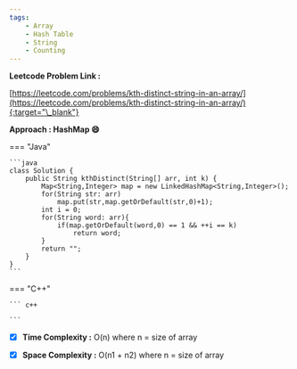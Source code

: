 ```yaml
---
tags:
    - Array
    - Hash Table
    - String
    - Counting
---
```


**Leetcode Problem Link :**

[https://leetcode.com/problems/kth-distinct-string-in-an-array/](https://leetcode.com/problems/kth-distinct-string-in-an-array/){:target="\_blank"}

**Approach : HashMap :smile:**

=== "Java"

    ```java
    class Solution {
        public String kthDistinct(String[] arr, int k) {
            Map<String,Integer> map = new LinkedHashMap<String,Integer>();
            for(String str: arr)
                map.put(str,map.getOrDefault(str,0)+1);
            int i = 0;
            for(String word: arr){
                if(map.getOrDefault(word,0) == 1 && ++i == k)
                    return word;
            }
            return "";
        }
    }
    ```

=== "C++"

    ``` c++

    ```

-   [x] **Time Complexity :** O(n) where n = size of array

-   [x] **Space Complexity :** O(n1 + n2) where n = size of array
